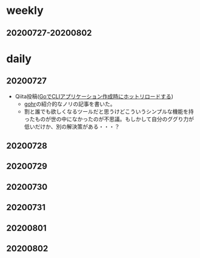 # weekly
## 20200727-20200802

# daily
## 20200727
* Qiita投稿([GoでCLIアプリケーション作成時にホットリロードする](https://qiita.com/longtime1116/items/ff606ef336359660beb0))
  * [gohr](https://github.com/longtime1116/gohr)の紹介的なノリの記事を書いた。
  * 割と誰でも欲しくなるツールだと思うけどこういうシンプルな機能を持ったものが世の中になかったのが不思議。もしかして自分のググり力が低いだけか、別の解決策がある・・・？


## 20200728

## 20200729

## 20200730

## 20200731

## 20200801

## 20200802

